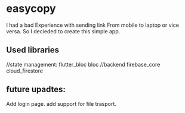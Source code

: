 # easycopy

I had a bad Experience with sending link From mobile to laptop or vice versa.
So I decieded to create this simple app.

## Used libraries
  //state management:
  flutter_bloc 
  bloc
  //backend
  firebase_core
  cloud_firestore

## future upadtes:
  Add login page.
  add support for file trasport.
